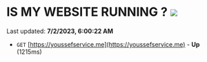 # IS MY WEBSITE RUNNING ? [![](https://img.shields.io/static/v1?label=Sponsor&message=%E2%9D%A4&logo=GitHub&color=%23fe8e86)](https://github.com/sponsors/<username>)

Last updated: **7/2/2023, 6:00:22 AM**

- `GET` [https://youssefservice.me](https://youssefservice.me) - **Up** (1215ms)
